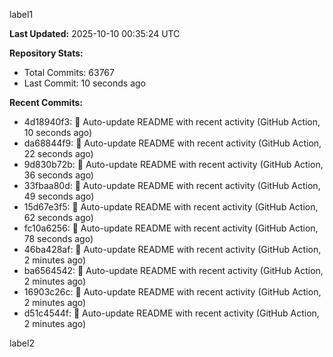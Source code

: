 
label1 
<!-- ACTIVITY_START -->
**Last Updated:** 2025-10-10 00:35:24 UTC

**Repository Stats:**
- Total Commits: 63767
- Last Commit: 10 seconds ago

**Recent Commits:**
- 4d18940f3: 🤖 Auto-update README with recent activity (GitHub Action, 10 seconds ago)
- da68844f9: 🤖 Auto-update README with recent activity (GitHub Action, 22 seconds ago)
- 9d830b72b: 🤖 Auto-update README with recent activity (GitHub Action, 36 seconds ago)
- 33fbaa80d: 🤖 Auto-update README with recent activity (GitHub Action, 49 seconds ago)
- 15d67e3f5: 🤖 Auto-update README with recent activity (GitHub Action, 62 seconds ago)
- fc10a6256: 🤖 Auto-update README with recent activity (GitHub Action, 78 seconds ago)
- 46ba428af: 🤖 Auto-update README with recent activity (GitHub Action, 2 minutes ago)
- ba6564542: 🤖 Auto-update README with recent activity (GitHub Action, 2 minutes ago)
- 16903c26c: 🤖 Auto-update README with recent activity (GitHub Action, 2 minutes ago)
- d51c4544f: 🤖 Auto-update README with recent activity (GitHub Action, 2 minutes ago)
<!-- ACTIVITY_END -->

label2

